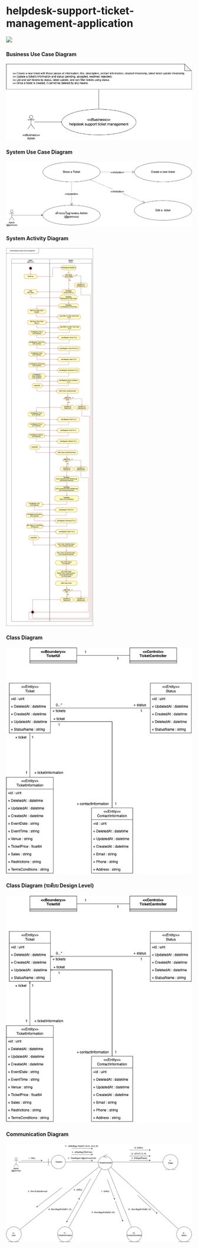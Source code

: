 # helpdesk-support-ticket-management-application

[<img src="https://img.youtube.com/vi/gT3R_nmzaN0/maxresdefault.jpg" width="50%">](https://youtu.be/gT3R_nmzaN0)
#### Business Use Case Diagram
<img src= "https://github.com/panupongKanin/helpdesk-support-ticket-management-application/blob/main/image/diagram/Business%20Use%20Case%20Diagram.jpg" />

#### System Use Case Diagram
<img src= "https://github.com/panupongKanin/helpdesk-support-ticket-management-application/blob/main/image/diagram/System%20Use%20Case%20Diagram.jpg" />

#### System Activity Diagram
<img src= "https://github.com/panupongKanin/helpdesk-support-ticket-management-application/blob/main/image/diagram/System%20Activity%20Diagram.jpg" />

#### Class Diagram
<img src= "https://github.com/panupongKanin/helpdesk-support-ticket-management-application/blob/main/image/diagram/Class%20Diagram.jpg" />

#### Class Diagram (ระดับบ Design Level)
<img src= "https://github.com/panupongKanin/helpdesk-support-ticket-management-application/blob/main/image/diagram/Class%20Diagram%20(ระดับบ%20Design%20Level).jpg" />

#### Communication Diagram
<img src= "https://github.com/panupongKanin/helpdesk-support-ticket-management-application/blob/main/image/diagram/Communication%20Diagram.jpg" />
